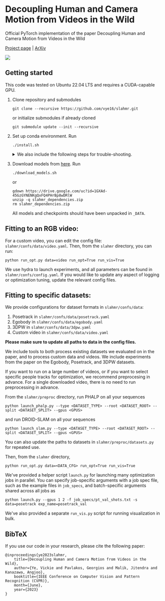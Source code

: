 # Decoupling Human and Camera Motion from Videos in the Wild

Official PyTorch implementation of the paper Decoupling Human and Camera Motion from Videos in the Wild

[Project page](https://vye16.github.io/slahmr/) | [ArXiv](https://arxiv.org/abs/2302.12827)

<img src="./teaser.png">

## Getting started
This code was tested on Ubuntu 22.04 LTS and requires a CUDA-capable GPU.

1. Clone repository and submodules
    ```
    git clone --recursive https://github.com/vye16/slahmr.git
    ```
    or initialize submodules if already cloned
    ```
    git submodule update --init --recursive
    ```

2. Set up conda environment. Run 
    ```
    ./install.sh
    ```

    <details>
        <summary>We also include the following steps for trouble-shooting.</summary>

    * Create environment
        ```
        conda env create -f env.yaml
        conda activate slahmr
        ```
        We use PyTorch 1.13.0 with CUDA 11.7. Please modify according to your setup; we've tested successfully for PyTorch 1.11 as well.
        We've also included `env_build.yaml` to speed up installation using already-solved dependencies, though it might not be compatible with your CUDA driver.

    * Install current source repo
        ```
        pip install -e .
        ```

    * Install ViTPose
        ```
        pip install -v -e third-party/PHALP_plus/ViTPose
        ```

    * Install DROID-SLAM (will take a while)
        ```
        cd third-party/DROID-SLAM
        python setup.py install
        ```
    </details>

3. Download models from [here](https://drive.google.com/file/d/1GXAd-45GzGYNENKgQxFQ4PHrBp8wDRlW/view?usp=sharing). Run
    ```
    ./download_models.sh
    ```
    or
    ```
    gdown https://drive.google.com/uc?id=1GXAd-45GzGYNENKgQxFQ4PHrBp8wDRlW
    unzip -q slahmr_dependencies.zip
    rm slahmr_dependencies.zip
    ```

    All models and checkpoints should have been unpacked in `_DATA`.


## Fitting to an RGB video:
For a custom video, you can edit the config file: `slahmr/confs/data/video.yaml`.
Then, from the `slahmr` directory, you can run:
```
python run_opt.py data=video run_opt=True run_vis=True
```

We use hydra to launch experiments, and all parameters can be found in `slahmr/confs/config.yaml`.
If you would like to update any aspect of logging or optimization tuning, update the relevant config files.


## Fitting to specific datasets:
We provide configurations for dataset formats in `slahmr/confs/data`:
1. Posetrack in `slahmr/confs/data/posetrack.yaml`
2. Egobody in `slahmr/confs/data/egobody.yaml`
3. 3DPW in `slahmr/confs/data/3dpw.yaml`
4. Custom video in `slahmr/confs/data/video.yaml`

**Please make sure to update all paths to data in the config files.**

We include tools to both process existing datasets we evaluated on in the paper, and to process custom data and videos.
We include experiments from the paper on the Egobody, Posetrack, and 3DPW datasets.

If you want to run on a large number of videos, or if you want to select specific people tracks for optimization,
we recommend preprocesing in advance. 
For a single downloaded video, there is no need to run preprocessing in advance.

From the `slahmr/preproc` directory, run PHALP on all your sequences
```
python launch_phalp.py --type <DATASET_TYPE> --root <DATASET_ROOT> --split <DATASET_SPLIT> --gpus <GPUS>
```
and run DROID-SLAM on all your sequences
```
python launch_slam.py --type <DATASET_TYPE> --root <DATASET_ROOT> --split <DATASET_SPLIT> --gpus <GPUS>
```
You can also update the paths to datasets in `slahmr/preproc/datasets.py` for repeated use.

Then, from the `slahmr` directory,
```
python run_opt.py data=<DATA_CFG> run_opt=True run_vis=True
```

We've provided a helper script `launch.py` for launching many optimization jobs in parallel.
You can specify job-specific arguments with a job spec file, such as the example files in `job_specs`,
and batch-specific arguments shared across all jobs as
```
python launch.py --gpus 1 2 -f job_specs/pt_val_shots.txt -s data=posetrack exp_name=posetrack_val
```

We've also provided a separate `run_vis.py` script for running visualization in bulk.

## BibTeX

If you use our code in your research, please cite the following paper:
```
@inproceedings{ye2023slahmr,
    title={Decoupling Human and Camera Motion from Videos in the Wild},
    author={Ye, Vickie and Pavlakos, Georgios and Malik, Jitendra and Kanazawa, Angjoo},
    booktitle={IEEE Conference on Computer Vision and Pattern Recognition (CVPR)},
    month={June},
    year={2023}
}
